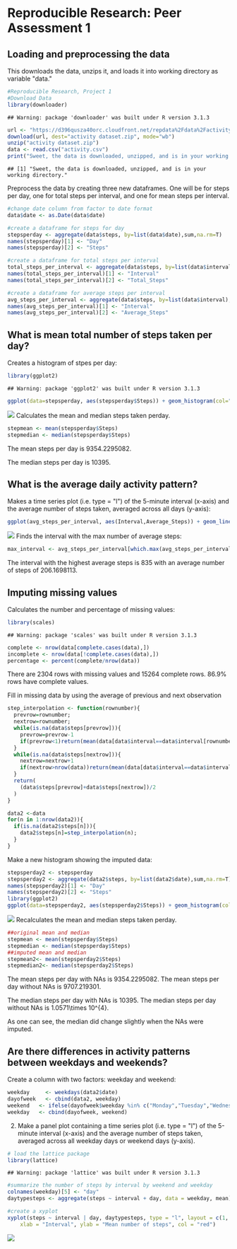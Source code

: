 # Reproducible Research: Peer Assessment 1


## Loading and preprocessing the data

This downloads the data, unzips it, and loads it into working directory as variable "data."

```r
#Reproducible Research, Project 1
#Download Data
library(downloader)
```

```
## Warning: package 'downloader' was built under R version 3.1.3
```

```r
url <- "https://d396qusza40orc.cloudfront.net/repdata%2Fdata%2Factivity.zip"
download(url, dest="activity dataset.zip", mode="wb")
unzip("activity dataset.zip")
data <- read.csv("activity.csv")
print("Sweet, the data is downloaded, unzipped, and is in your working directory.")
```

```
## [1] "Sweet, the data is downloaded, unzipped, and is in your working directory."
```

Preprocess the data by creating three new dataframes.  One will be for steps per day, one for total steps per interval, and one for mean steps per interval.


```r
#change date column from factor to date format
data$date <- as.Date(data$date)

#create a dataframe for steps for day
stepsperday <- aggregate(data$steps, by=list(data$date),sum,na.rm=T)
names(stepsperday)[1] <- "Day"
names(stepsperday)[2] <- "Steps"

#create a dataframe for total steps per interval
total_steps_per_interval <- aggregate(data$steps, by=list(data$interval),sum,na.rm=T)
names(total_steps_per_interval)[1] <- "Interval"
names(total_steps_per_interval)[2] <- "Total_Steps"

#create a dataframe for average steps per interval
avg_steps_per_interval <- aggregate(data$steps, by=list(data$interval),mean,na.rm=T)
names(avg_steps_per_interval)[1] <- "Interval"
names(avg_steps_per_interval)[2] <- "Average_Steps"
```

## What is mean total number of steps taken per day?
Creates a histogram of stpes per day:

```r
library(ggplot2)
```

```
## Warning: package 'ggplot2' was built under R version 3.1.3
```

```r
ggplot(data=stepsperday, aes(stepsperday$Steps)) + geom_histogram(col="red", fill= "green", binwidth = 2500) + labs(title="Number of Steps per Day") + labs(x="Steps per Day", y="Frequency")
```

![](PA1_template_files/figure-html/unnamed-chunk-2-1.png) 
Calculates the mean and median steps taken perday.

```r
stepmean <- mean(stepsperday$Steps)
stepmedian <- median(stepsperday$Steps)
```
The mean steps per day is 9354.2295082.

The median steps per day is 10395.



## What is the average daily activity pattern?

Makes a time series plot (i.e. type = "l") of the 5-minute interval (x-axis) and the average number of steps taken, averaged across all days (y-axis):

```r
ggplot(avg_steps_per_interval, aes(Interval,Average_Steps)) + geom_line() + xlab("Interval") + ylab("Steps per Interval")
```

![](PA1_template_files/figure-html/unnamed-chunk-4-1.png) 
Finds the interval with the max number of average steps:

```r
max_interval <- avg_steps_per_interval[which.max(avg_steps_per_interval$Average_Steps), ]
```
The interval with the highest average steps is 835 with an average number of steps of 206.1698113.


## Imputing missing values

Calculates the number and percentage of missing values:

```r
library(scales)
```

```
## Warning: package 'scales' was built under R version 3.1.3
```

```r
complete <- nrow(data[complete.cases(data),])
incomplete <- nrow(data[!complete.cases(data),])
percentage <- percent(complete/nrow(data))
```
There are 2304 rows with missing values and 15264 complete rows.  86.9% rows have complete values.

Fill in missing data by using the average of previous and next observation

```r
step_interpolation <- function(rownumber){
  prevrow=rownumber;
  nextrow=rownumber;
  while(is.na(data$steps[prevrow])){
    prevrow=prevrow-1
    if(prevrow<1)return(mean(data[data$interval==data$interval[rownumber],"steps"],na.rm=TRUE))
  }
  while(is.na(data$steps[nextrow])){
    nextrow=nextrow+1
    if(nextrow>nrow(data))return(mean(data[data$interval==data$interval[rownumber],"steps"],na.rm=TRUE))
  }
  return(
    (data$steps[prevrow]+data$steps[nextrow])/2
  )
}

data2 <-data
for(n in 1:nrow(data2)){
  if(is.na(data2$steps[n])){
    data2$steps[n]=step_interpolation(n);
  }
}
```
Make a new histogram showing the imputed data:


```r
stepsperday2 <- stepsperday
stepsperday2 <- aggregate(data2$steps, by=list(data2$date),sum,na.rm=T)
names(stepsperday2)[1] <- "Day"
names(stepsperday2)[2] <- "Steps"
library(ggplot2)
ggplot(data=stepsperday2, aes(stepsperday2$Steps)) + geom_histogram(col="red", fill= "green", binwidth = 2500) + labs(title="Number of Steps per Day") + labs(x="Steps per Day", y="Frequency")
```

![](PA1_template_files/figure-html/unnamed-chunk-8-1.png) 
Recalculates the mean and median steps taken perday.

```r
##original mean and median
stepmean <- mean(stepsperday$Steps)
stepmedian <- median(stepsperday$Steps)
##imputed mean and median
stepmean2<- mean(stepsperday2$Steps)
stepmedian2<- median(stepsperday2$Steps)
```
The mean steps per day with NAs is 9354.2295082.
The mean steps per day without NAs is 9707.219301.

The median steps per day with NAs is 10395.
The median steps per day without NAs is 1.0571\times 10^{4}.

As one can see, the median did change slightly when the NAs were imputed.

## Are there differences in activity patterns between weekdays and weekends?

Create a column with two factors: weekday and weekend:

```r
weekday     <- weekdays(data2$date)
dayofweek   <- cbind(data2, weekday)
weekend   <- ifelse(dayofweek$weekday %in% c("Monday","Tuesday","Wednesday","Thursday","Friday"), "weekday", "weekend")
weekday   <- cbind(dayofweek, weekend)
```
2. Make a panel plot containing a time series plot (i.e. type = "l") of the 5-minute interval (x-axis) and the average number of steps taken, averaged across all weekday days or weekend days (y-axis).


```r
# load the lattice package
library(lattice)
```

```
## Warning: package 'lattice' was built under R version 3.1.3
```

```r
#summarize the number of steps by interval by weekend and weekday
colnames(weekday)[5] <- "day"
daytypesteps <- aggregate(steps ~ interval + day, data = weekday, mean)

#create a xyplot
xyplot(steps ~ interval | day, daytypesteps, type = "l", layout = c(1, 2), 
    xlab = "Interval", ylab = "Mean number of steps", col = "red")
```

![](PA1_template_files/figure-html/unnamed-chunk-11-1.png) 
